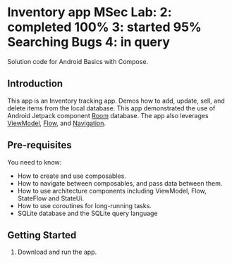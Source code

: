 Inventory app
MSec Lab:
2: completed 100%
3: started 95% Searching Bugs
4: in query
==================================

Solution code for Android Basics with Compose.

Introduction
------------

This app is an Inventory tracking app. Demos how to add, update, sell, and delete items from the local database.
This app demonstrated the use of Android Jetpack component [Room](https://developer.android.com/training/data-storage/room) database.
The app also leverages [ViewModel](https://developer.android.com/topic/libraries/architecture/viewmodel),
[Flow](https://developer.android.com/kotlin/flow),
and [Navigation](https://developer.android.com/topic/libraries/architecture/navigation/).

Pre-requisites
--------------

You need to know:
- How to create and use composables.
- How to navigate between composables, and pass data between them.
- How to use architecture components including ViewModel, Flow, StateFlow and StateUi.
- How to use coroutines for long-running tasks.
- SQLite database and the SQLite query language


Getting Started
---------------

1. Download and run the app.
